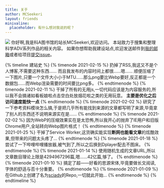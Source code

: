```yaml
---
title: 关于
author: MCSeekeri
layout: friends
minivaline:
  placeholder: 有什么想对我说的呢？
---
```


![](https://cdn.jsdelivr.net/npm/sciadvfiles@1.0.5/RINE/8.webp)
你好啊,我是科A图书馆的站长MCSeekeri,欢迎访问。
本站致力于搜集和整理科学ADV系列作品的相关内容。
如果你想帮助我建设站点,欢迎发送邮件到[我的邮箱](mailto:hiyajo.maho@outlook.com)或者给项目[提交issue](https://github.com/MCSeekeri/sciadv/issues)。

<!-- more -->

{% timeline 建站史 %}
{% timenode 2021-02-15 %}
扔掉了RSS,我这又不是个人博客,不需要这种东西……
而且我发布的内容时间上都很……嗯……
顺便压缩了一下图片,只要一个文件大小小于MTU……那么png要比Webp要好,反正都是一个数据包……而Webp渲染需要的时间要比png多。
{% endtimenode %}
{% timenode 2021-02-11 %}
干掉了所有的无用js,一切代码应该是为内容服务的,所以我不会搞诸如看板娘啦点击空白处放烟花啦之类的无用玩意。
**主要是优化之后访问速度能快一点**
{% endtimenode %}
{% timenode 2021-02-02 %}
研究了一下参考资料模块怎么搞,于是把几乎所有能找到来源的文章都写明了来源,毕竟拿了别人的东西还不说明来源实在是……
{% endtimenode %}
{% timenode 2021-02-02 %}
因为WebP的压缩效果实在是太恐怖,所以我开心的抛弃了IE用户和旧版Chrome用户,全站转向Webp图片格式！
{% endtimenode %}
{% timenode 2021-01-25 %}
干掉了Service Worker,这货确实能实现**断网也能看文章**的炫酷效果,但带来的问题太头疼了...
{% endtimenode %}
{% timenode 2021-01-18 %}
尝试了一下哔哩哔哩播放器,被气到了,所以之后换到Dplayer配去不图床。
{% endtimenode %}
{% timenode 2021-01-14 %}
使用随机生成的文章URL,所以文章数目理论上限是4294967296篇,嗯……42亿篇,够了。
{% endtimenode %}
{% timenode 2021-01-10 %}
搞定了超——好看的思源宋体,毕竟要做长文阅读,字体的舒适与否十分重要。
{% endtimenode %}
{% timenode 2021-01-09 %}
在Github上创建了名为[sciadv](https://github.com/MCSeekeri/sciadv)的Repo,一切就此开始...
{% endtimenode %}
{% endtimeline %}